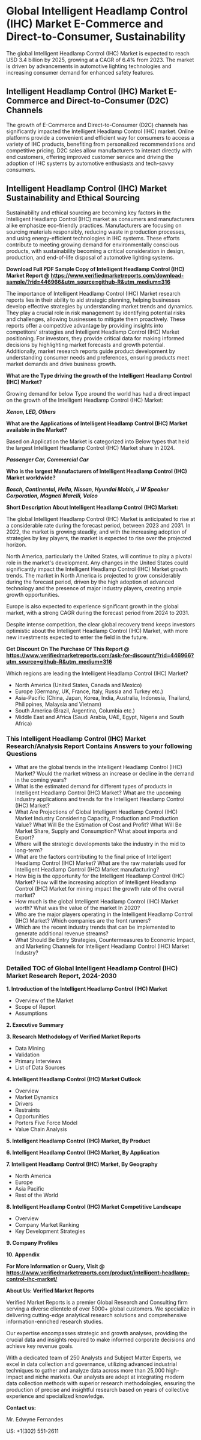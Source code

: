 <h1>Global Intelligent Headlamp Control (IHC) Market E-Commerce and Direct-to-Consumer, Sustainability</h1><p class=""><p>The global Intelligent Headlamp Control (IHC) Market is expected to reach USD 3.4 billion by 2025, growing at a CAGR of 6.4% from 2023. The market is driven by advancements in automotive lighting technologies and increasing consumer demand for enhanced safety features.</p><h2>Intelligent Headlamp Control (IHC) Market E-Commerce and Direct-to-Consumer (D2C) Channels</h2><p>The growth of E-Commerce and Direct-to-Consumer (D2C) channels has significantly impacted the Intelligent Headlamp Control (IHC) market. Online platforms provide a convenient and efficient way for consumers to access a variety of IHC products, benefiting from personalized recommendations and competitive pricing. D2C sales allow manufacturers to interact directly with end customers, offering improved customer service and driving the adoption of IHC systems by automotive enthusiasts and tech-savvy consumers.</p><h2>Intelligent Headlamp Control (IHC) Market Sustainability and Ethical Sourcing</h2><p>Sustainability and ethical sourcing are becoming key factors in the Intelligent Headlamp Control (IHC) market as consumers and manufacturers alike emphasize eco-friendly practices. Manufacturers are focusing on sourcing materials responsibly, reducing waste in production processes, and using energy-efficient technologies in IHC systems. These efforts contribute to meeting growing demand for environmentally conscious products, with sustainability becoming a critical consideration in design, production, and end-of-life disposal of automotive lighting systems.</p></p><p class=""><strong>Download Full PDF Sample Copy of Intelligent Headlamp Control (IHC) Market Report @ <a href="https://www.verifiedmarketreports.com/download-sample/?rid=446966&utm_source=github-R&utm_medium=316" target="_blank">https://www.verifiedmarketreports.com/download-sample/?rid=446966&utm_source=github-R&utm_medium=316</a></strong></p><p>The importance of&nbsp;Intelligent Headlamp Control (IHC) Market research reports lies in their ability to aid strategic planning, helping businesses develop effective strategies by understanding market trends and dynamics. They play a crucial role in risk management by identifying potential risks and challenges, allowing businesses to mitigate them proactively. These reports offer a competitive advantage by providing insights into competitors' strategies and Intelligent Headlamp Control (IHC) Market positioning. For investors, they provide critical data for making informed decisions by highlighting market forecasts and growth potential. Additionally, market research reports guide product development by understanding consumer needs and preferences, ensuring products meet market demands and drive business growth.</p><p><strong>What are the&nbsp;Type driving the growth of the Intelligent Headlamp Control (IHC) Market?</strong></p><p id="" class="">Growing demand for below Type around the world has had a direct impact on the growth of the Intelligent Headlamp Control (IHC) Market:</p><p class=""><em><strong>Xenon, LED, Others</strong></em></p><p class=""><strong>What are the&nbsp;Applications&nbsp;of Intelligent Headlamp Control (IHC) Market available in the Market?</strong></p><p id="" class="">Based on Application the Market is categorized into Below types that held the largest Intelligent Headlamp Control (IHC) Market share In 2024.</p><p class=""><em><strong>Passenger Car, Commercial Car</strong></em></p><p class=""><strong>Who is the largest Manufacturers of Intelligent Headlamp Control (IHC) Market worldwide?</strong></p><p><em><strong>Bosch, Continental, Hella, Nissan, Hyundai Mobis, J W Speaker Corporation, Magneti Marelli, Valeo</strong></em></p><p id="" class=""><strong>Short Description About Intelligent Headlamp Control (IHC) Market:</strong></p><p>The global Intelligent Headlamp Control (IHC) Market is anticipated to rise at a considerable rate during the forecast period, between 2023 and 2031. In 2022, the market is growing steadily, and with the increasing adoption of strategies by key players, the market is expected to rise over the projected horizon.</p><p>North America, particularly the United States, will continue to play a pivotal role in the market's development. Any changes in the United States could significantly impact the Intelligent Headlamp Control (IHC) Market growth trends. The market in North America is projected to grow considerably during the forecast period, driven by the high adoption of advanced technology and the presence of major industry players, creating ample growth opportunities.</p><p>Europe is also expected to experience significant growth in the global market, with a strong CAGR during the forecast period from 2024 to 2031.</p><p>Despite intense competition, the clear global recovery trend keeps investors optimistic about the Intelligent Headlamp Control (IHC) Market, with more new investments expected to enter the field in the future.</p><p id="" class=""><strong>Get Discount On The Purchase Of This Report @ <a href="https://www.verifiedmarketreports.com/ask-for-discount/?rid=446966?utm_source=github-R&utm_medium=316" target="_blank">https://www.verifiedmarketreports.com/ask-for-discount/?rid=446966?utm_source=github-R&utm_medium=316</a></strong></p><p class="">Which regions are leading the Intelligent Headlamp Control (IHC) Market?</p><ul><li>North America (United States, Canada and Mexico)</li><li>Europe (Germany, UK, France, Italy, Russia and Turkey etc.)</li><li>Asia-Pacific (China, Japan, Korea, India, Australia, Indonesia, Thailand, Philippines, Malaysia and Vietnam)</li><li>South America (Brazil, Argentina, Columbia etc.)</li><li>Middle East and Africa (Saudi Arabia, UAE, Egypt, Nigeria and South Africa)</li></ul><h3 id="" class="">This Intelligent Headlamp Control (IHC) Market Research/Analysis Report Contains Answers to your following Questions</h3><ul><li>What are the global trends in the Intelligent Headlamp Control (IHC) Market? Would the market witness an increase or decline in the demand in the coming years?</li><li>What is the estimated demand for different types of products in Intelligent Headlamp Control (IHC) Market? What are the upcoming industry applications and trends for the Intelligent Headlamp Control (IHC) Market?</li><li>What Are Projections of Global Intelligent Headlamp Control (IHC) Market Industry Considering Capacity, Production and Production Value? What Will Be the Estimation of Cost and Profit? What Will Be Market Share, Supply and Consumption? What about imports and Export?</li><li>Where will the strategic developments take the industry in the mid to long-term?</li><li>What are the factors contributing to the final price of Intelligent Headlamp Control (IHC) Market? What are the raw materials used for Intelligent Headlamp Control (IHC) Market manufacturing?</li><li>How big is the opportunity for the Intelligent Headlamp Control (IHC) Market? How will the increasing adoption of Intelligent Headlamp Control (IHC) Market for mining impact the growth rate of the overall market?</li><li>How much is the global Intelligent Headlamp Control (IHC) Market worth? What was the value of the market In 2020?</li><li>Who are the major players operating in the Intelligent Headlamp Control (IHC) Market? Which companies are the front runners?</li><li>Which are the recent industry trends that can be implemented to generate additional revenue streams?</li><li>What Should Be Entry Strategies, Countermeasures to Economic Impact, and Marketing Channels for Intelligent Headlamp Control (IHC) Market Industry?</li></ul><h3 id="" class="">Detailed TOC of Global Intelligent Headlamp Control (IHC) Market Research Report, 2024-2030</h3><p id="" class=""><strong>1. Introduction of the Intelligent Headlamp Control (IHC) Market</strong></p><ul><li>Overview of the Market</li><li>Scope of Report</li><li>Assumptions</li></ul><p id="" class=""><strong>2. Executive Summary</strong></p><p id="" class=""><strong>3. Research Methodology of Verified Market Reports</strong></p><ul><li>Data Mining</li><li>Validation</li><li>Primary Interviews</li><li>List of Data Sources</li></ul><p id="" class=""><strong>4. Intelligent Headlamp Control (IHC) Market Outlook</strong></p><ul><li>Overview</li><li>Market Dynamics</li><li>Drivers</li><li>Restraints</li><li>Opportunities</li><li>Porters Five Force Model</li><li>Value Chain Analysis</li></ul><p id="" class=""><strong>5. Intelligent Headlamp Control (IHC) Market, By Product</strong></p><p id="" class=""><strong>6. Intelligent Headlamp Control (IHC) Market, By Application</strong></p><p id="" class=""><strong>7. Intelligent Headlamp Control (IHC) Market, By Geography</strong></p><ul><li>North America</li><li>Europe</li><li>Asia Pacific</li><li>Rest of the World</li></ul><p id="" class=""><strong>8. Intelligent Headlamp Control (IHC) Market Competitive Landscape</strong></p><ul><li>Overview</li><li>Company Market Ranking</li><li>Key Development Strategies</li></ul><p id="" class=""><strong>9. Company Profiles</strong></p><p id="" class=""><strong>10. Appendix</strong></p><p id="" class=""><strong>For More Information or Query, Visit @ <a href="https://www.verifiedmarketreports.com/product/intelligent-headlamp-control-ihc-market/" target="_blank">https://www.verifiedmarketreports.com/product/intelligent-headlamp-control-ihc-market/</a></strong></p><p id="" class=""><strong>About Us: Verified Market Reports</strong></p><p id="" class="">Verified Market Reports is a premier Global Research and Consulting firm serving a diverse clientele of over 5000+ global customers. We specialize in delivering cutting-edge analytical research solutions and comprehensive information-enriched research studies.</p><p id="" class="">Our expertise encompasses strategic and growth analyses, providing the crucial data and insights required to make informed corporate decisions and achieve key revenue goals.</p><p id="" class="">With a dedicated team of 250 Analysts and Subject Matter Experts, we excel in data collection and governance, utilizing advanced industrial techniques to gather and analyze data across more than 25,000 high-impact and niche markets. Our analysts are adept at integrating modern data collection methods with superior research methodologies, ensuring the production of precise and insightful research based on years of collective experience and specialized knowledge.</p><p id="" class=""><strong>Contact us:</strong></p><p id="" class="">Mr. Edwyne Fernandes</p><p id="" class="">US: +1(302) 551-2611</p>